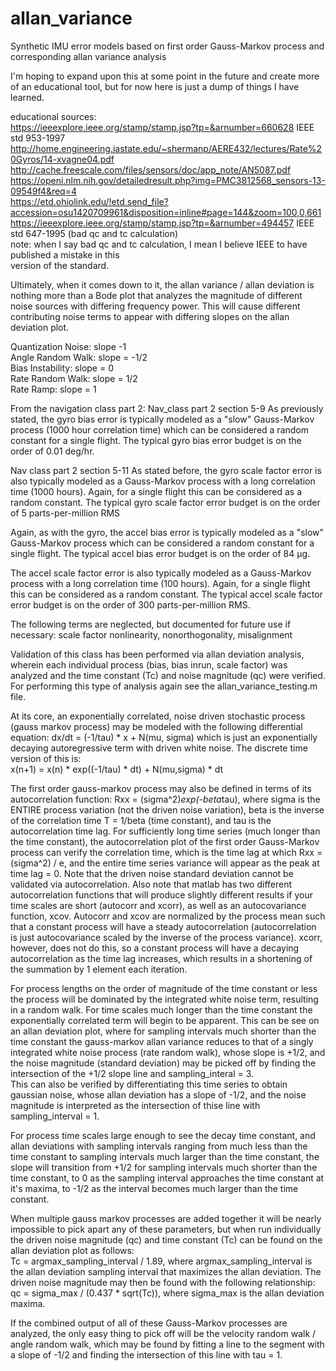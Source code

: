 # allan_variance
Synthetic IMU error models based on first order Gauss-Markov process and corresponding allan variance analysis
  
I'm hoping to expand upon this at some point in the future and create more of an educational tool, but for now here is just a dump of things I have learned.

educational sources:  
https://ieeexplore.ieee.org/stamp/stamp.jsp?tp=&arnumber=660628  IEEE std 953-1997  
http://home.engineering.iastate.edu/~shermanp/AERE432/lectures/Rate%20Gyros/14-xvagne04.pdf  
http://cache.freescale.com/files/sensors/doc/app_note/AN5087.pdf  
https://openi.nlm.nih.gov/detailedresult.php?img=PMC3812568_sensors-13-09549f4&req=4  
https://etd.ohiolink.edu/!etd.send_file?accession=osu1420709961&disposition=inline#page=144&zoom=100,0,661  
https://ieeexplore.ieee.org/stamp/stamp.jsp?tp=&arnumber=494457 IEEE std 647-1995 (bad qc and tc calculation)  
note: when I say bad qc and tc calculation, I mean I believe IEEE to have published a mistake in this  
version of the standard.  
  
Ultimately, when it comes down to it, the allan variance / allan deviation is nothing more than a Bode plot that analyzes the magnitude of different noise sources with differing frequency power.  This will cause different contributing noise terms to appear with differing slopes on the allan deviation plot.  
  
Quantization Noise: slope -1  
Angle Random Walk: slope = -1/2  
Bias Instability: slope = 0  
Rate Random Walk: slope = 1/2  
Rate Ramp: slope = 1  
  
From the navigation class part 2:
Nav_class part 2 section 5-9
As previously stated, the gyro bias error is typically modeled as a "slow" 
Gauss-Markov process (1000 hour correlation time) which can be considered 
a random constant for a single flight.  The typical gyro bias error budget
is on the order of 0.01 deg/hr.
   
Nav class part 2 section 5-11
As stated before, the gyro scale factor error is also typically modeled as
a Gauss-Markov process with a long correlation time (1000 hours).  Again, 
for a single flight this can be considered as a random constant. 
The typical gyro scale factor error budget is on the order of 5 
parts-per-million RMS
  
Again, as with the gyro, the accel bias error is typically modeled as a 
"slow" Gauss-Markov process which can be considered a random constant for 
a single flight.  The typical accel bias error budget is on the order 
of 84 µg.
   
The accel scale factor error is also typically modeled as a Gauss-Markov 
process with a long correlation time (100 hours).  Again, for a single 
flight this can be considered as a random constant. 
The typical accel scale factor error budget is on the order of 300 
parts-per-million RMS.
  
The following terms are neglected, but documented for future use if
necessary: scale factor nonlinearity, nonorthogonality, misalignment
  
Validation of this class has been performed via allan deviation
analysis, wherein each individual process (bias, bias inrun, scale factor)
was analyzed and the time constant (Tc) and noise magnitude (qc) were
verified.  For performing this type of analysis again see the
allan_variance_testing.m file.
  
At its core, an exponentially correlated, noise driven stochastic
process (gauss markov process) may be modeled with the following
differential equation: dx/dt = (-1/tau) * x + N(mu, sigma)
which is just an exponentially decaying autoregressive term with
driven white noise.
The discrete time version of this is:   
x(n+1) = x(n) * exp((-1/tau) * dt) + N(mu,sigma) * dt
   
The first order gauss-markov process may also be defined in terms of
its autocorrelation function: Rxx = (sigma^2)*exp(-beta*tau), where sigma
is the ENTIRE process variation (not the driven noise variation), beta is
the inverse of the correlation time T = 1/beta (time constant), and tau is
the autocorrelation time lag.  For sufficiently long time series (much 
longer than the time constant), the autocorrelation plot of the first order 
Gauss-Markov process can verify the correlation time, which is the time 
lag at which Rxx = (sigma^2) / e, and the entire time series variance 
will appear as the peak at time lag = 0.
Note that the driven noise standard deviation cannot be validated via
autocorrelation. Also note that matlab has two different autocorrelation
functions that will produce slightly different results if your time scales
are short (autocorr and xcorr), as well as an autocovariance function, xcov.
Autocorr and xcov are normalized by the process mean such that a constant
process will have a steady autocorrelation (autocorrelation is just
autocovariance scaled by the inverse of the process variance). xcorr,
however, does not do this, so a constant process will have a decaying
autocorrelation as the time lag increases, which results in a shortening
of the summation by 1 element each iteration.
     
For process lengths on the order of magnitude of the time constant or
less the process will be dominated by the integrated white noise term, resulting
in a random walk.  For time scales much longer than the time constant the
exponentially correlated term will begin to be apparent.  This can be see
on an allan deviation plot, where for sampling intervals much shorter than
the time constant the gauss-markov allan variance reduces to that of a
singly integrated white noise process (rate random walk), whose slope 
is +1/2, and the noise magnitude (standard deviation) may be picked off 
by finding the intersection of the +1/2 slope line and sampling_interal = 3.  
This can also be verified by differentiating this time series to obtain 
gaussian noise, whose allan deviation has a slope of -1/2, and the noise
magnitude is interpreted as the intersection of thise line with
sampling_interval = 1.
  
For process time scales large enough to see the decay time constant, and
allan deviations with sampling intervals ranging from much less than the
time constant to sampling intervals much larger than the time constant,
the slope will transition from +1/2 for sampling intervals much shorter 
than the time constant, to 0 as the sampling interval approaches
the time constant at it's maxima, to -1/2 as the interval becomes much
larger than the time constant.
   
When multiple gauss markov processes are added together it will be
nearly impossible to pick apart any of these parameters, but when run
individually the driven noise magnitude (qc) and time constant (Tc) can be
found on the allan deviation plot as follows:  
Tc = argmax_sampling_interval / 1.89, where argmax_sampling_interval is
the allan deviation sampling interval that maximizes the allan deviation.
The driven noise magnitude may then be found with the following
relationship:  
qc = sigma_max / (0.437 * sqrt(Tc)), where sigma_max is the allan
deviation maxima.
  
If the combined output of all of these Gauss-Markov processes are
analyzed, the only easy thing to pick off will be the velocity random
walk / angle random walk, which may be found by fitting a line to the
segment with a slope of -1/2 and finding the intersection of this line
with tau = 1.
